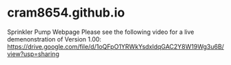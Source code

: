 # cram8654.github.io
Sprinkler Pump Webpage
Please see the following video for a live demenonstration of Version 1.00: https://drive.google.com/file/d/1oQFpO1YRWkYsdxldqGAC2Y8W19Wg3u6B/view?usp=sharing
